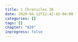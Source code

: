 ```yaml
---
title: 1 Chronicles 28
date: 2020-04-12T12:42:42-04:00
categories: []
tags: []
chapter: "028"
inprogress: false
---
```


